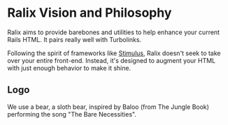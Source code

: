 # Ralix Vision and Philosophy

Ralix aims to provide barebones and utilities to help enhance your current Rails HTML. It pairs really well with Turbolinks.

Following the spirit of frameworks like [Stimulus](https://github.com/stimulusjs/stimulus), Ralix doesn't seek to take over your entire front-end. Instead, it's designed to augment your HTML with just enough behavior to make it shine.

## Logo

We use a bear, a sloth bear, inspired by Baloo (from The Jungle Book) performing the song "The Bare Necessities".
